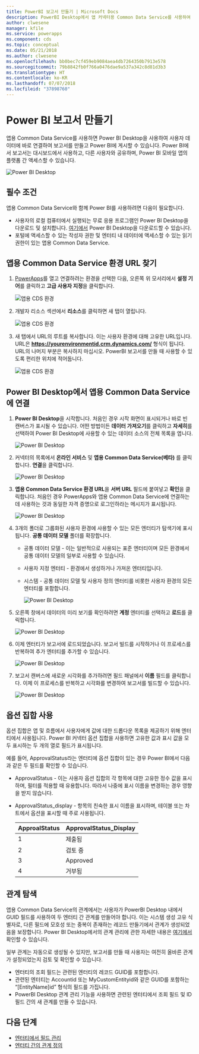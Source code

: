 ```yaml
---
title: PowerBI 보고서 만들기 | Microsoft Docs
description: PowerBI Desktop에서 앱 커넥터용 Common Data Service를 사용하여 사용자 데이터에 연결합니다.
author: clwesene
manager: kfile
ms.service: powerapps
ms.component: cds
ms.topic: conceptual
ms.date: 05/21/2018
ms.author: clwesene
ms.openlocfilehash: bb0bec7cf459eb9084aea4db7264350b7913e578
ms.sourcegitcommit: 79b8842fb0f766a0476dae9a537a342c8d81d3b3
ms.translationtype: HT
ms.contentlocale: ko-KR
ms.lasthandoff: 07/07/2018
ms.locfileid: "37898760"
---
```

# <a name="create-a-power-bi-report"></a>Power BI 보고서 만들기
앱용 Common Data Service를 사용하면 Power BI Desktop을 사용하여 사용자 데이터에 바로 연결하여 보고서를 만들고 Power BI에 게시할 수 있습니다. Power BI에서 보고서는 대시보드에서 사용하고, 다른 사용자와 공유하며, Power BI 모바일 앱의 플랫폼 간 액세스할 수 있습니다.

![Power BI Desktop](./media/data-platform-cds-powerbi-connector/PBIDesktop.png "Power BI Desktop")

## <a name="prerequisites"></a>필수 조건

앱용 Common Data Service와 함께 Power BI를 사용하려면 다음이 필요합니다.

* 사용자의 로컬 컴퓨터에서 실행되는 무료 응용 프로그램인 Power BI Desktop을 다운로드 및 설치합니다. [여기에서](https://powerbi.microsoft.com/desktop/) Power BI Desktop을 다운로드할 수 있습니다.
* 포털에 액세스할 수 있는 작성자 권한 및 엔터티 내 데이터에 액세스할 수 있는 읽기 권한이 있는 앱용 Common Data Service.

## <a name="finding-your-common-data-service-for-apps-environment-url"></a>앱용 Common Data Service 환경 URL 찾기

1. [PowerApps](https://web.powerapps.com)를 열고 연결하려는 환경을 선택한 다음, 오른쪽 위 모서리에서 **설정 기어**를 클릭하고 **고급 사용자 지정**을 클릭합니다.

    ![앱용 CDS 환경](./media/data-platform-cds-powerbi-connector/CDSEnv1.png "앱용 CDS 환경")

2. 개발자 리소스 섹션에서 **리소스**를 클릭하면 새 탭이 열립니다.

    ![앱용 CDS 환경](./media/data-platform-cds-powerbi-connector/CDSEnv2.png "앱용 CDS 환경")

3. 새 탭에서 URL의 루트를 복사합니다. 이는 사용자 환경에 대해 고유한 URL입니다. URL은 **https://yourenvironmentid.crm.dynamics.com/** 형식이 됩니다. URL의 나머지 부분은 복사하지 마십시오. PowerBI 보고서를 만들 때 사용할 수 있도록 편리한 위치에 적어둡니다.

    ![앱용 CDS 환경](./media/data-platform-cds-powerbi-connector/CDSEnv3.png "앱용 CDS 환경")

## <a name="connecting-to-common-data-service-for-apps-from-power-bi-desktop"></a>Power BI Desktop에서 앱용 Common Data Service에 연결

1. **Power BI Desktop**을 시작합니다. 처음인 경우 시작 화면이 표시되거나 바로 빈 캔버스가 표시될 수 있습니다. 어떤 방법이든 **데이터 가져오기**를 클릭하고 **자세히**를 선택하여 Power BI Desktop에 사용할 수 있는 데이터 소스의 전체 목록을 엽니다.

    ![Power BI Desktop](./media/data-platform-cds-powerbi-connector/CreateReport1.png "Power BI Desktop")

2. 커넥터의 목록에서 **온라인 서비스** 및 **앱용 Common Data Service(베타)** 를 클릭합니다. **연결**을 클릭합니다.

    ![Power BI Desktop](./media/data-platform-cds-powerbi-connector/CreateReport2.png "Power BI Desktop")

3. **앱용 Common Data Service 환경 URL**을 **서버 URL** 필드에 붙여넣고 **확인**을 클릭합니다. 처음인 경우 PowerApps와 앱용 Common Data Service에 연결하는 데 사용하는 것과 동일한 자격 증명으로 로그인하라는 메시지가 표시됩니다.

    ![Power BI Desktop](./media/data-platform-cds-powerbi-connector/CreateReport3.png "Power BI Desktop")

4. 3개의 폴더로 그룹화된 사용자 환경에 사용할 수 있는 모든 엔터티가 탐색기에 표시됩니다. **공통 데이터 모델** 폴더를 확장합니다.

   * 공통 데이터 모델 - 이는 일반적으로 사용되는 표준 엔터티이며 모든 환경에서 공통 데이터 모델의 일부로 사용할 수 있습니다.
   * 사용자 지정 엔터티 - 환경에서 생성하거나 가져온 엔터티입니다.
   * 시스템 - 공통 데이터 모델 및 사용자 정의 엔터티를 비롯한 사용자 환경의 모든 엔터티를 포함합니다.

     ![Power BI Desktop](./media/data-platform-cds-powerbi-connector/CreateReport4.png "Power BI Desktop")

5. 오른쪽 창에서 데이터의 미리 보기를 확인하려면 **계정** 엔터티를 선택하고 **로드**를 클릭합니다.

    ![Power BI Desktop](./media/data-platform-cds-powerbi-connector/CreateReport5.png "Power BI Desktop")

6. 이제 엔터티가 보고서에 로드되었습니다. 보고서 빌드를 시작하거나 이 프로세스를 반복하여 추가 엔터티를 추가할 수 있습니다.

    ![Power BI Desktop](./media/data-platform-cds-powerbi-connector/CreateReport6.png "Power BI Desktop")

7. 보고서 캔버스에 새로운 시각화를 추가하려면 필드 패널에서 **이름** 필드를 클릭합니다. 이제 이 프로세스를 반복하고 시각화를 변경하여 보고서를 빌드할 수 있습니다.

    ![Power BI Desktop](./media/data-platform-cds-powerbi-connector/CreateReport7.png "Power BI Desktop")


## <a name="using-option-sets"></a>옵션 집합 사용

옵션 집합은 앱 및 흐름에서 사용자에게 값에 대한 드롭다운 목록을 제공하기 위해 엔터티에서 사용됩니다. Power BI 커넥터 옵션 집합을 사용하면 고유한 값과 표시 값을 모두 표시하는 두 개의 열로 필드가 표시됩니다.

예를 들어, ApprovalStatus라는 엔터티에 옵션 집합이 있는 경우 Power BI에서 다음과 같은 두 필드를 확인할 수 있습니다.

* ApprovalStatus - 이는 사용자 옵션 집합의 각 항목에 대한 고유한 정수 값을 표시하며, 필터를 적용할 때 유용합니다. 따라서 나중에 표시 이름을 변경하는 경우 영향을 받지 않습니다.
* ApprovalStatus_display - 항목의 친숙한 표시 이름을 표시하며, 테이블 또는 차트에서 옵션을 표시할 때 주로 사용됩니다.

    |ApproalStatus|ApprovalStatus_Display|
    |---------|---------|
    1|제출됨
    2|검토 중
    3|Approved
    4|거부됨

## <a name="navigating-relationships"></a>관계 탐색

앱용 Common Data Service의 관계에서는 사용자가 PowerBI Desktop 내에서 GUID 필드를 사용하여 두 엔터티 간 관계를 만들어야 합니다. 이는 시스템 생성 고유 식별자로, 다른 필드에 모호성 또는 중복이 존재하는 레코드 만들기에서 관계가 생성되었음을 보장합니다. Power BI Desktop에서의 관계 관리에 관한 자세한 내용은 [여기에서](https://docs.microsoft.com/power-bi/desktop-create-and-manage-relationships) 확인할 수 있습니다.

일부 관계는 자동으로 생성될 수 있지만, 보고서를 만들 때 사용자는 여전히 올바른 관계가 설정되었는지 검토 및 확인할 수 있습니다.

* 엔터티의 조회 필드는 관련된 엔터티의 레코드 GUID를 포함합니다.
* 관련된 엔터티는 Accountid 또는 MyCustomEntityid와 같은 GUID를 포함하는 “[EntityName]id” 형식의 필드를 가집니다.
* PowerBI Desktop 관계 관리 기능을 사용하면 관련된 엔터티에서 조회 필드 및 ID 필드 간의 새 관계를 만들 수 있습니다.


## <a name="next-steps"></a>다음 단계
* [엔터티에서 필드 관리](data-platform-manage-fields.md)
* [엔터티 간의 관계 정의](data-platform-entity-lookup.md)



